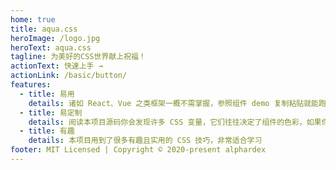 ```yaml
---
home: true
title: aqua.css
heroImage: /logo.jpg
heroText: aqua.css
tagline: 为美好的CSS世界献上祝福！
actionText: 快速上手 →
actionLink: /basic/button/
features:
  - title: 易用
    details: 诸如 React、Vue 之类框架一概不需掌握，参照组件 demo 复制粘贴就能跑出效果来
  - title: 易定制
    details: 阅读本项目源码你会发现许多 CSS 变量，它们往往决定了组件的色彩，如果你想“换肤”，只需用不同的颜色变量覆盖即可
  - title: 有趣
    details: 本项目用到了很多有趣且实用的 CSS 技巧，非常适合学习
footer: MIT Licensed | Copyright © 2020-present alphardex
---
```

